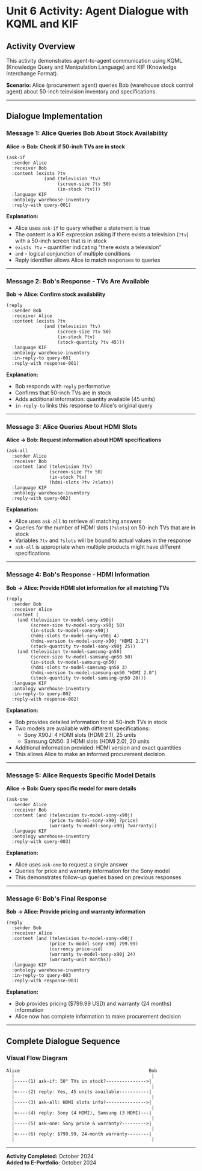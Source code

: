 # Unit 6 Activity: Agent Dialogue with KQML and KIF

## Activity Overview

This activity demonstrates agent-to-agent communication using KQML (Knowledge Query and Manipulation Language) and KIF (Knowledge Interchange Format).

**Scenario:** Alice (procurement agent) queries Bob (warehouse stock control agent) about 50-inch television inventory and specifications.

---

## Dialogue Implementation

### Message 1: Alice Queries Bob About Stock Availability

**Alice → Bob: Check if 50-inch TVs are in stock**

```kqml
(ask-if
  :sender Alice
  :receiver Bob
  :content (exists ?tv
              (and (television ?tv)
                   (screen-size ?tv 50)
                   (in-stock ?tv)))
  :language KIF
  :ontology warehouse-inventory
  :reply-with query-001)
```

**Explanation:**
- Alice uses `ask-if` to query whether a statement is true
- The content is a KIF expression asking if there exists a television (`?tv`) with a 50-inch screen that is in stock
- `exists ?tv` - quantifier indicating "there exists a television"
- `and` - logical conjunction of multiple conditions
- Reply identifier allows Alice to match responses to queries

---

### Message 2: Bob's Response - TVs Are Available

**Bob → Alice: Confirm stock availability**

```kqml
(reply
  :sender Bob
  :receiver Alice
  :content (exists ?tv
              (and (television ?tv)
                   (screen-size ?tv 50)
                   (in-stock ?tv)
                   (stock-quantity ?tv 45)))
  :language KIF
  :ontology warehouse-inventory
  :in-reply-to query-001
  :reply-with response-001)
```

**Explanation:**
- Bob responds with `reply` performative
- Confirms that 50-inch TVs are in stock
- Adds additional information: quantity available (45 units)
- `in-reply-to` links this response to Alice's original query

---

### Message 3: Alice Queries About HDMI Slots

**Alice → Bob: Request information about HDMI specifications**

```kqml
(ask-all
  :sender Alice
  :receiver Bob
  :content (and (television ?tv)
                (screen-size ?tv 50)
                (in-stock ?tv)
                (hdmi-slots ?tv ?slots))
  :language KIF
  :ontology warehouse-inventory
  :reply-with query-002)
```

**Explanation:**
- Alice uses `ask-all` to retrieve all matching answers
- Queries for the number of HDMI slots (`?slots`) on 50-inch TVs that are in stock
- Variables `?tv` and `?slots` will be bound to actual values in the response
- `ask-all` is appropriate when multiple products might have different specifications

---

### Message 4: Bob's Response - HDMI Information

**Bob → Alice: Provide HDMI slot information for all matching TVs**

```kqml
(reply
  :sender Bob
  :receiver Alice
  :content (
    (and (television tv-model-sony-x90j)
         (screen-size tv-model-sony-x90j 50)
         (in-stock tv-model-sony-x90j)
         (hdmi-slots tv-model-sony-x90j 4)
         (hdmi-version tv-model-sony-x90j "HDMI 2.1")
         (stock-quantity tv-model-sony-x90j 25))
    (and (television tv-model-samsung-qn50)
         (screen-size tv-model-samsung-qn50 50)
         (in-stock tv-model-samsung-qn50)
         (hdmi-slots tv-model-samsung-qn50 3)
         (hdmi-version tv-model-samsung-qn50 "HDMI 2.0")
         (stock-quantity tv-model-samsung-qn50 20)))
  :language KIF
  :ontology warehouse-inventory
  :in-reply-to query-002
  :reply-with response-002)
```

**Explanation:**
- Bob provides detailed information for all 50-inch TVs in stock
- Two models are available with different specifications:
  - Sony X90J: 4 HDMI slots (HDMI 2.1), 25 units
  - Samsung QN50: 3 HDMI slots (HDMI 2.0), 20 units
- Additional information provided: HDMI version and exact quantities
- This allows Alice to make an informed procurement decision

---

### Message 5: Alice Requests Specific Model Details

**Alice → Bob: Query specific model for more details**

```kqml
(ask-one
  :sender Alice
  :receiver Bob
  :content (and (television tv-model-sony-x90j)
                (price tv-model-sony-x90j ?price)
                (warranty tv-model-sony-x90j ?warranty))
  :language KIF
  :ontology warehouse-inventory
  :reply-with query-003)
```

**Explanation:**
- Alice uses `ask-one` to request a single answer
- Queries for price and warranty information for the Sony model
- This demonstrates follow-up queries based on previous responses

---

### Message 6: Bob's Final Response

**Bob → Alice: Provide pricing and warranty information**

```kqml
(reply
  :sender Bob
  :receiver Alice
  :content (and (television tv-model-sony-x90j)
                (price tv-model-sony-x90j 799.99)
                (currency price-usd)
                (warranty tv-model-sony-x90j 24)
                (warranty-unit months))
  :language KIF
  :ontology warehouse-inventory
  :in-reply-to query-003
  :reply-with response-003)
```

**Explanation:**
- Bob provides pricing ($799.99 USD) and warranty (24 months) information
- Alice now has complete information to make procurement decision

---

## Complete Dialogue Sequence

### Visual Flow Diagram

```
Alice                                                Bob
  |                                                   |
  |-----(1) ask-if: 50" TVs in stock?--------------->|
  |                                                   |
  |<----(2) reply: Yes, 45 units available-----------|
  |                                                   |
  |-----(3) ask-all: HDMI slots info?--------------->|
  |                                                   |
  |<----(4) reply: Sony (4 HDMI), Samsung (3 HDMI)---|
  |                                                   |
  |-----(5) ask-one: Sony price & warranty?--------->|
  |                                                   |
  |<----(6) reply: $799.99, 24-month warranty--------|
  |                                                   |
```

---

**Activity Completed:** October 2024  
**Added to E-Portfolio:** October 2024


